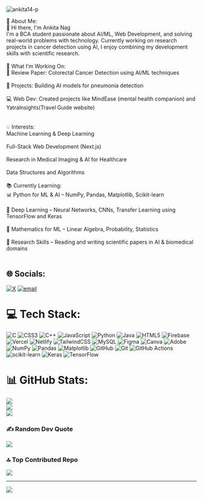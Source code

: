<p align="left"> <img src="https://komarev.com/ghpvc/?username=ankita14-p&label=Profile%20views&color=0e75b6&style=flat" alt="ankita14-p" /> </p>
💫 About Me:   <br>
👋 Hi there, I'm Ankita Nag<br>I'm a BCA student passionate about AI/ML, Web Development, and solving real-world problems with technology. Currently working on research projects in cancer detection using AI, I enjoy combining my development skills with scientific research.<br><br>🚀 What I’m Working On:<br>🔬 Review Paper: Colorectal Cancer Detection using AI/ML techniques<br><br>🧠 Projects: Building AI models for pneumonia detection<br><br>💻 Web Dev: Created projects like MindEase (mental health companion) and YatraInsights(Travel Guide website)<br><br><br>💡 Interests:<br>Machine Learning & Deep Learning<br><br>Full-Stack Web Development (Next.js)<br><br>Research in Medical Imaging & AI for Healthcare<br><br>Data Structures and Algorithms<br><br>📚 Currently Learning:<br>📊 Python for ML & AI – NumPy, Pandas, Matplotlib, Scikit-learn<br><br>🧠 Deep Learning – Neural Networks, CNNs, Transfer Learning using TensorFlow and Keras<br><br>🧮 Mathematics for ML – Linear Algebra, Probability, Statistics<br><br>📄 Research Skills – Reading and writing scientific papers in AI & biomedical domains<br><br>


## 🌐 Socials:
[![X](https://img.shields.io/badge/X-black.svg?logo=X&logoColor=white)](https://x.com/@Ankeetaa1411) [![email](https://img.shields.io/badge/Email-D14836?logo=gmail&logoColor=white)](mailto:ankeeta3@gmail.com) 

# 💻 Tech Stack:
![C](https://img.shields.io/badge/c-%2300599C.svg?style=for-the-badge&logo=c&logoColor=white) ![CSS3](https://img.shields.io/badge/css3-%231572B6.svg?style=for-the-badge&logo=css3&logoColor=white) ![C++](https://img.shields.io/badge/c++-%2300599C.svg?style=for-the-badge&logo=c%2B%2B&logoColor=white) ![JavaScript](https://img.shields.io/badge/javascript-%23323330.svg?style=for-the-badge&logo=javascript&logoColor=%23F7DF1E) ![Python](https://img.shields.io/badge/python-3670A0?style=for-the-badge&logo=python&logoColor=ffdd54) ![Java](https://img.shields.io/badge/java-%23ED8B00.svg?style=for-the-badge&logo=openjdk&logoColor=white) ![HTML5](https://img.shields.io/badge/html5-%23E34F26.svg?style=for-the-badge&logo=html5&logoColor=white) ![Firebase](https://img.shields.io/badge/firebase-%23039BE5.svg?style=for-the-badge&logo=firebase) ![Vercel](https://img.shields.io/badge/vercel-%23000000.svg?style=for-the-badge&logo=vercel&logoColor=white) ![Netlify](https://img.shields.io/badge/netlify-%23000000.svg?style=for-the-badge&logo=netlify&logoColor=#00C7B7) ![TailwindCSS](https://img.shields.io/badge/tailwindcss-%2338B2AC.svg?style=for-the-badge&logo=tailwind-css&logoColor=white) ![MySQL](https://img.shields.io/badge/mysql-4479A1.svg?style=for-the-badge&logo=mysql&logoColor=white) ![Figma](https://img.shields.io/badge/figma-%23F24E1E.svg?style=for-the-badge&logo=figma&logoColor=white) ![Canva](https://img.shields.io/badge/Canva-%2300C4CC.svg?style=for-the-badge&logo=Canva&logoColor=white) ![Adobe](https://img.shields.io/badge/adobe-%23FF0000.svg?style=for-the-badge&logo=adobe&logoColor=white) ![NumPy](https://img.shields.io/badge/numpy-%23013243.svg?style=for-the-badge&logo=numpy&logoColor=white) ![Pandas](https://img.shields.io/badge/pandas-%23150458.svg?style=for-the-badge&logo=pandas&logoColor=white) ![Matplotlib](https://img.shields.io/badge/Matplotlib-%23ffffff.svg?style=for-the-badge&logo=Matplotlib&logoColor=black) ![GitHub](https://img.shields.io/badge/github-%23121011.svg?style=for-the-badge&logo=github&logoColor=white) ![Git](https://img.shields.io/badge/git-%23F05033.svg?style=for-the-badge&logo=git&logoColor=white) ![GitHub Actions](https://img.shields.io/badge/github%20actions-%232671E5.svg?style=for-the-badge&logo=githubactions&logoColor=white) ![scikit-learn](https://img.shields.io/badge/scikit--learn-%23F7931E.svg?style=for-the-badge&logo=scikit-learn&logoColor=white) ![Keras](https://img.shields.io/badge/Keras-%23D00000.svg?style=for-the-badge&logo=Keras&logoColor=white) ![TensorFlow](https://img.shields.io/badge/TensorFlow-%23FF6F00.svg?style=for-the-badge&logo=TensorFlow&logoColor=white)
# 📊 GitHub Stats:
![](https://github-readme-stats.vercel.app/api?username=ankita14-p&theme=dark&hide_border=false&include_all_commits=true&count_private=true)<br/>
![](https://nirzak-streak-stats.vercel.app/?user=ankita14-p&theme=dark&hide_border=false)<br/>
![](https://github-readme-stats.vercel.app/api/top-langs/?username=ankita14-p&theme=dark&hide_border=false&include_all_commits=true&count_private=true&layout=compact)

### ✍️ Random Dev Quote
![](https://quotes-github-readme.vercel.app/api?type=horizontal&theme=radical)

### 🔝 Top Contributed Repo
![](https://github-contributor-stats.vercel.app/api?username=ankita14-p&limit=5&theme=dark&combine_all_yearly_contributions=true)

---
[![](https://visitcount.itsvg.in/api?id=ankita14-p&icon=0&color=0)](https://visitcount.itsvg.in)

<!-- Proudly created with GPRM ( https://gprm.itsvg.in ) -->






